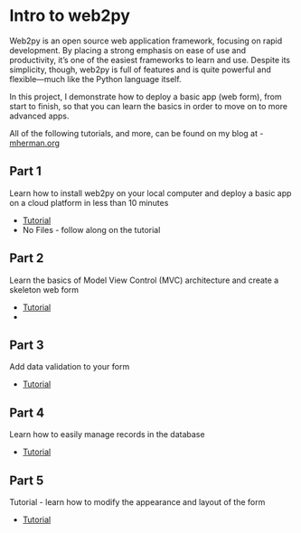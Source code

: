 Intro to web2py
==============

Web2py is an open source web application framework, focusing on rapid development. By placing a strong emphasis on ease of use and productivity, it’s one of the easiest frameworks to learn and use. 
Despite its simplicity, though, web2py is full of features and is quite powerful and flexible—much like the Python language itself.

In this project, I demonstrate how to deploy a basic app (web form), from start to finish, so that you can learn the basics in order to move on to more advanced apps. 

All of the following tutorials, and more, can be found on my blog at - <a href="http://www.mherman.org/" target="_blank">mherman.org</a>

Part 1
------

Learn how to install web2py on your local computer and deploy a basic app on a cloud platform in less than 10 minutes
- <a href="http://www.mherman.org/crash-course-in-web2py-part-1/" target="_blank">Tutorial</a>
- No Files - follow along on the tutorial

Part 2
------

Learn the basics of Model View Control (MVC) architecture and create a skeleton web form
- <a href="http://www.mherman.org/crash-course-in-web2py-part-2-web-forms/" target="_blank">Tutorial</a>
- 

Part 3
------

Add data validation to your form
- <a href="http://www.mherman.org/crash-course-in-web2py-part-3-form-validation/" target="_blank">Tutorial</a>

Part 4
------

Learn how to easily manage records in the database
- <a href="http://www.mherman.org/crash-course-in-web2py-part-4-managing-form-records/" target="_blank">Tutorial</a>

Part 5
------

Tutorial - learn how to modify the appearance and layout of the form
- <a href="http://www.mherman.org/crash-course-in-web2py-part-5-modifying-the-appearance-and-deploying-the-web-form/" target="_blank">Tutorial</a>



